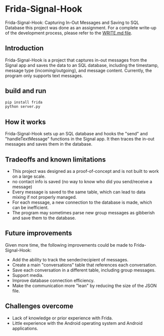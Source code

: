 # Frida-Signal-Hook
Frida-Signal-Hook: Capturing In-Out Messages and Saving to SQL Database
this project was done as an assignment. For a complete write-up of the development process, please refer to the [WRITE.md file](https://github.com/dror-ziv/Frida-Signal-Hook/blob/main/WRITEUP.md).

## Introduction

Frida-Signal-Hook is a project that captures in-out messages from the Signal app and saves the data to an SQL database, including the timestamp, message type (incoming/outgoing), and message content. Currently, the program only supports text messages.

## build and run
```bash
pip install frida
python server.py
```

## How it works
Frida-Signal-Hook sets up an SQL database and hooks the "send" and "handleTextMessage" functions in the Signal app. It then traces the in-out messages and saves them in the database.

## Tradeoffs and known limitations
- This project was designed as a proof-of-concept and is not built to work on a large scale.
- no contact info is saved (no way to know who did you send/receive a message)
- Every message is saved to the same table, which can lead to data mixing if not properly managed.
- For each message, a new connection to the database is made, which can be inefficient.
- The program may sometimes parse new group messages as gibberish and save them to the database.

## Future improvements
Given more time, the following improvements could be made to Frida-Signal-Hook:

- Add the ability to track the sender/recipient of messages.
- Create a main "conversations" table that references each conversation.
- Save each conversation in a different table, including group messages.
- Support media.
- Improve database connection efficiency.
- Make the communication more "lean" by reducing the size of the JSON file.

## Challenges overcome
- Lack of knowledge or prior experience with Frida.
- Little experience with the Android operating system and Android applications.
